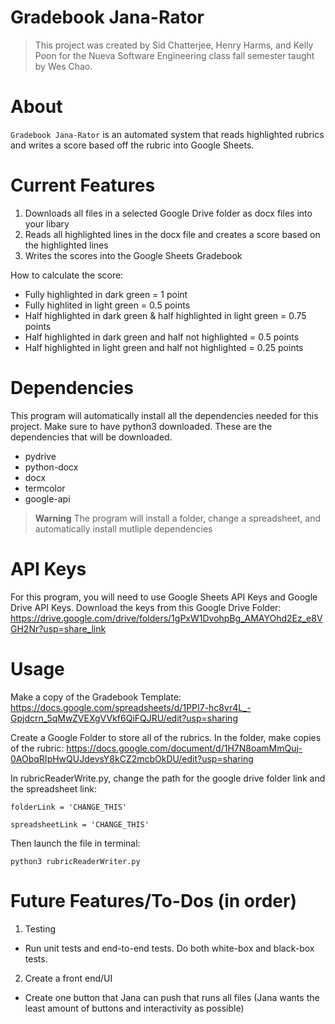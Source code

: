 # Gradebook Jana-Rator

> This project was created by Sid Chatterjee, Henry Harms, and Kelly Poon for the Nueva Software Engineering class fall semester taught by Wes Chao.

# About

`Gradebook Jana-Rator` is an automated system that reads highlighted rubrics and writes a score based off the rubric into Google Sheets.

# Current Features

1. Downloads all files in a selected Google Drive folder as docx files into your libary
2. Reads all highlighted lines in the docx file and creates a score based on the highlighted lines
3. Writes the scores into the Google Sheets Gradebook

How to calculate the score:

- Fully highlighted in dark green = 1 point
- Fully highlited in light green = 0.5 points
- Half highlighted in dark green & half highlighted in light green = 0.75 points
- Half highlighted in dark green and half not highlighted = 0.5 points
- Half highlighted in light green and half not highlighted = 0.25 points

# Dependencies

This program will automatically install all the dependencies needed for this project. Make sure to have python3 downloaded.
These are the dependencies that will be downloaded.

- pydrive
- python-docx
- docx
- termcolor
- google-api

> **Warning**
> The program will install a folder, change a spreadsheet, and automatically install mutliple dependencies

# API Keys

For this program, you will need to use Google Sheets API Keys and Google Drive API Keys. Download the keys from this Google Drive Folder: https://drive.google.com/drive/folders/1gPxW1DvohpBg_AMAYOhd2Ez_e8VGH2Nr?usp=share_link

# Usage

Make a copy of the Gradebook Template:
https://docs.google.com/spreadsheets/d/1PPI7-hc8vr4L_-Gpjdcrn_5qMwZVEXgVVkf6QiFQJRU/edit?usp=sharing

Create a Google Folder to store all of the rubrics. In the folder, make copies of the rubric:
https://docs.google.com/document/d/1H7N8oamMmQuj-0AObqRIpHwQUJdevsY8kCZ2mcbOkDU/edit?usp=sharing

In rubricReaderWrite.py, change the path for the google drive folder link and the spreadsheet link:

```
folderLink = 'CHANGE_THIS'
```

```
spreadsheetLink = 'CHANGE_THIS'
```

Then launch the file in terminal:

```
python3 rubricReaderWriter.py
```

# Future Features/To-Dos (in order)

1. Testing

- Run unit tests and end-to-end tests. Do both white-box and black-box tests.

2. Create a front end/UI

- Create one button that Jana can push that runs all files (Jana wants the least amount of buttons and interactivity as possible)
